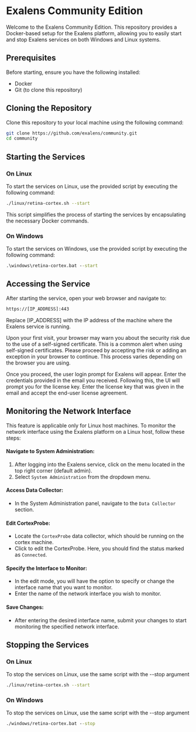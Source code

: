 # Exalens Community Edition

Welcome to the Exalens Community Edition. This repository provides a Docker-based setup for the Exalens platform, allowing you to easily start and stop Exalens services on both Windows and Linux systems.

## Prerequisites
Before starting, ensure you have the following installed:
- Docker
- Git (to clone this repository)

## Cloning the Repository
Clone this repository to your local machine using the following command:
```bash
git clone https://github.com/exalens/community.git
cd community
```

## Starting the Services

### On Linux
To start the services on Linux, use the provided script by executing the following command:
```bash
./linux/retina-cortex.sh --start
```
This script simplifies the process of starting the services by encapsulating the necessary Docker commands.

### On Windows
To start the services on Windows, use the provided script by executing the following command:

```cmd
.\windows\retina-cortex.bat --start
```
## Accessing the Service
After starting the service, open your web browser and navigate to:
```html
https://[IP_ADDRESS]:443
```
Replace [IP_ADDRESS] with the IP address of the machine where the Exalens service is running.

Upon your first visit, your browser may warn you about the security risk due to the use of a self-signed certificate. This is a common alert when using self-signed certificates. Please proceed by accepting the risk or adding an exception in your browser to continue. This process varies depending on the browser you are using.

Once you proceed, the user login prompt for Exalens will appear. Enter the credentials provided in the email you received. Following this, the UI will prompt you for the license key. Enter the license key that was given in the email and accept the end-user license agreement.

## Monitoring the Network Interface

This feature is applicable only for Linux host machines. To monitor the network interface using the Exalens platform on a Linux host, follow these steps:

#### Navigate to System Administration:
1. After logging into the Exalens service, click on the menu located in the top right corner (default admin).
2. Select `System Administration` from the dropdown menu.

#### Access Data Collector:
- In the System Administration panel, navigate to the `Data Collector` section.

#### Edit CortexProbe:
- Locate the `CortexProbe` data collector, which should be running on the cortex machine.
- Click to edit the CortexProbe. Here, you should find the status marked as `Connected`.

#### Specify the Interface to Monitor:
- In the edit mode, you will have the option to specify or change the interface name that you want to monitor.
- Enter the name of the network interface you wish to monitor.

#### Save Changes:
- After entering the desired interface name, submit your changes to start monitoring the specified network interface.


## Stopping the Services
### On Linux

To stop the services on Linux, use the same script with the --stop argument
```bash
./linux/retina-cortex.sh --start
```
### On Windows
To stop the services on Linux, use the same script with the --stop argument
```cmd
./windows/retina-cortex.bat --stop
```
